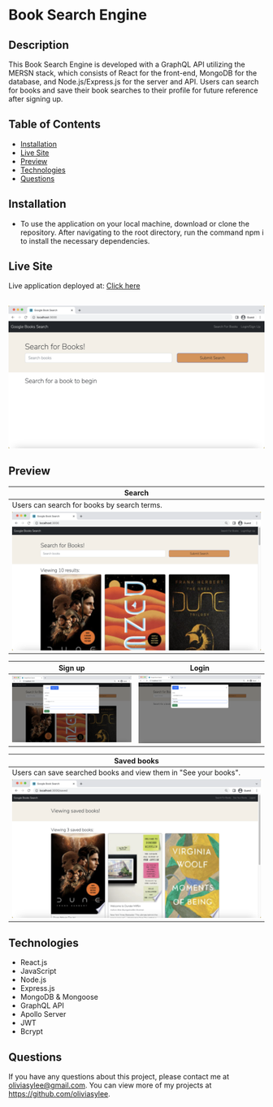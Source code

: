 # Book Search Engine
## Description
This Book Search Engine is developed with a GraphQL API utilizing the MERSN stack, which consists of React for the front-end, MongoDB for the database, and Node.js/Express.js for the server and API. Users can search for books and save their book searches to their profile for future reference after signing up.
## Table of Contents
- [Installation](#Installation)
- [Live Site](#Live-site)
- [Preview](#Preview)
- [Technologies](#Technologies)
- [Questions](#Questions)

## Installation
- To use the application on your local machine, download or clone the repository. After navigating to the root directory, run the command npm i to install the necessary dependencies.

## Live Site
Live application deployed at: [Click here](https://oliviasylee.github.io/my-react-portfolio/) <br> <br>

![preview](./client/public/images/mainpage.png)

## Preview

| Search |
|----------------------|
| Users can search for books by search terms. |
| ![portfolio](./client/public/images/search.png)

| Sign up | Login |
|-----------|-----------|
| ![contact](./client/public/images/sing-up.png)|![resume](./client/public/images/login.png)|

| Saved books |
|----------------------|
| Users can save searched books and view them in "See your books".  |
| ![resume](./client/public/images/saved-books.png)

## Technologies
- React.js
- JavaScript
- Node.js
- Express.js
- MongoDB & Mongoose
- GraphQL API
- Apollo Server
- JWT
- Bcrypt

## Questions
If you have any questions about this project, please contact me at oliviasylee@gmail.com. You can view more of my projects at https://github.com/oliviasylee.